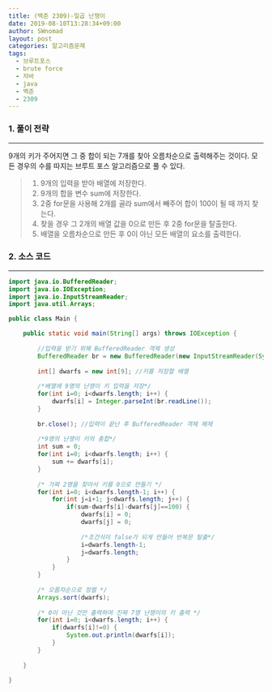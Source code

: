 ```yaml
---
title: (백준 2309)-일곱 난쟁이
date: 2019-08-10T13:28:34+09:00
author: SWnomad
layout: post
categories: 알고리즘문제
tags:
  - 브루트포스
  - brute force
  - 자바
  - java
  - 백준
  - 2309
---
```




### 1. 풀이 전략
* * *

9개의 키가 주어지면 그 중 합이 되는 7개를 찾아 오름차순으로 출력해주는 것이다. 모든 경우의 수를 따지는 브루트 포스 알고리즘으로 풀 수 있다.

>1. 9개의 입력을 받아 배열에 저장한다.
>2. 9개의 합을 변수 sum에 저장한다.
>3. 2중 for문을 사용해 2개를 골라 sum에서 빼주어 합이 100이 될 때 까지 찾는다.
>4. 찾을 경우 그 2개의 배열 값을 0으로 만든 후 2중 for문을 탈출한다.
>5. 배열을 오름차순으로 만든 후 0이 아닌 모든 배열의 요소를 출력한다.

### 2. 소스 코드
* * *

~~~ java
import java.io.BufferedReader;
import java.io.IOException;
import java.io.InputStreamReader;
import java.util.Arrays;

public class Main {

	public static void main(String[] args) throws IOException {
		
		//입력을 받기 위해 BufferedReader 객체 생성
		BufferedReader br = new BufferedReader(new InputStreamReader(System.in));
		
		int[] dwarfs = new int[9]; //키를 저장할 배열
		
		/*배열에 9명의 난쟁이 키 입력을 저장*/
		for(int i=0; i<dwarfs.length; i++) {
			dwarfs[i] = Integer.parseInt(br.readLine());
		}
		
		br.close(); //입력이 끝난 후 BufferedReader 객체 해제
		
		/*9명의 난쟁이 키의 총합*/
		int sum = 0;
		for(int i=0; i<dwarfs.length; i++) {
			sum += dwarfs[i];
		}
		
		/* 가짜 2명을 찾아서 키를 0으로 만들기 */
		for(int i=0; i<dwarfs.length-1; i++) {
			for(int j=i+1; j<dwarfs.length; j++) {
				if(sum-dwarfs[i]-dwarfs[j]==100) {
					dwarfs[i] = 0;
					dwarfs[j] = 0;
					
					/*조건식이 false가 되게 만들어 반복문 탈출*/
					i=dwarfs.length-1;
					j=dwarfs.length;
				}
			}
		}
		
		/* 오름차순으로 정렬 */
		Arrays.sort(dwarfs);
			
		/* 0이 아닌 것만 출력하여 진짜 7명 난쟁이의 키 출력 */
		for(int i=0; i<dwarfs.length; i++) {
			if(dwarfs[i]!=0) {
				System.out.println(dwarfs[i]);
			}
		}
		
	}
	
}
~~~
